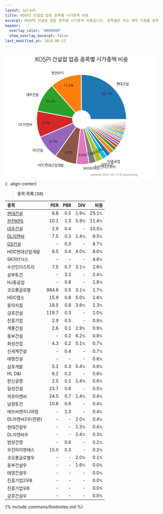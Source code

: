 ```yaml
---
layout: splash
title: KOSPI 건설업 업종 종목별 시가총액 비중
excerpt: KOSPI 건설업 업종 종목별 시가총액 비중입니다. 종목별로 주요 재무 지표를 함께 표시합니다.
header:
  overlay_color: "#800000"
  show_overlay_excerpt: false
last_modified_at: 2024-06-13
---
```



![KOSPI 건설업 업종 종목별 시가총액 비중](/stats/sector/images/kospi_업종_건설업_종목.png){: .align-center}


> **종목 목록 (38)**<a id="list"></a>

| **종목** | **PER** | **PBR** | **DIV** | **비중** |
| :------- | ------: | ------: | ------: | -------: |
| [현대건설](/000720/) | 6.8 | 0.5 | 1.9<small>%</small> | 25.1<small>%</small> |
| [한전KPS](/051600/) | 10.1 | 1.3 | 5.9<small>%</small> | 11.4<small>%</small> |
| [대우건설](/047040/) | 2.9 | 0.4 | - | 10.5<small>%</small> |
| [DL이앤씨](/375500/) | 7.5 | 0.3 | 1.4<small>%</small> | 9.5<small>%</small> |
| [GS건설](/006360/) | - | 0.3 | - | 8.7<small>%</small> |
| HDC현대산업개발 | 6.5 | 0.4 | 4.0<small>%</small> | 8.0<small>%</small> |
| SK이터닉스 | - | - | - | 4.6<small>%</small> |
| 수산인더스트리 | 7.5 | 0.7 | 3.1<small>%</small> | 2.6<small>%</small> |
| 삼부토건 | - | 3.2 | - | 2.4<small>%</small> |
| HJ중공업 | - | 0.8 | - | 1.8<small>%</small> |
| 코오롱글로벌 | 984.6 | 0.5 | 3.1<small>%</small> | 1.7<small>%</small> |
| HDC랩스 | 15.9 | 0.8 | 5.0<small>%</small> | 1.6<small>%</small> |
| 동아지질 | 18.5 | 0.8 | 3.6<small>%</small> | 1.3<small>%</small> |
| 금호건설 | 119.7 | 0.3 | - | 1.0<small>%</small> |
| 진흥기업 | 2.9 | 0.5 | - | 0.9<small>%</small> |
| 계룡건설 | 2.6 | 0.1 | 2.9<small>%</small> | 0.9<small>%</small> |
| 동부건설 | - | 0.2 | 6.2<small>%</small> | 0.8<small>%</small> |
| 화성산업 | 4.3 | 0.2 | 5.1<small>%</small> | 0.7<small>%</small> |
| 신세계건설 | - | 0.4 | - | 0.7<small>%</small> |
| 태영건설 | - | - | - | 0.6<small>%</small> |
| 삼호개발 | 5.2 | 0.3 | 5.4<small>%</small> | 0.6<small>%</small> |
| HL D&I | 6.2 | 0.2 | - | 0.6<small>%</small> |
| 한신공영 | 2.5 | 0.1 | 1.4<small>%</small> | 0.6<small>%</small> |
| 일성건설 | 23.7 | 0.6 | - | 0.5<small>%</small> |
| 까뮤이앤씨 | 24.5 | 0.7 | 1.4<small>%</small> | 0.4<small>%</small> |
| 남광토건 | 10.6 | 0.6 | - | 0.4<small>%</small> |
| 에쓰씨엔지니어링 | - | 1.3 | - | 0.4<small>%</small> |
| DL이앤씨2우(전환) | - | - | 2.0<small>%</small> | 0.4<small>%</small> |
| 현대건설우 | - | - | 1.3<small>%</small> | 0.4<small>%</small> |
| DL이앤씨우 | - | - | 2.4<small>%</small> | 0.3<small>%</small> |
| 범양건영 | - | 0.6 | - | 0.2<small>%</small> |
| 우진아이엔에스 | 15.0 | 0.3 | - | 0.2<small>%</small> |
| 코오롱글로벌우 | - | - | 2.0<small>%</small> | 0.1<small>%</small> |
| 동부건설우 | - | - | 1.6<small>%</small> | 0.0<small>%</small> |
| 태영건설우 | - | - | - | 0.0<small>%</small> |
| 진흥기업2우B | - | - | - | 0.0<small>%</small> |
| 진흥기업우B | - | - | - | 0.0<small>%</small> |
| 금호건설우 | - | - | - | 0.0<small>%</small> |

{% include commons/footnotes.md %}